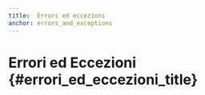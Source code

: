 ```yaml
---
title:  Errori ed eccezioni
anchor: errors_and_exceptions
---
```


#  Errori ed Eccezioni {#errori_ed_eccezioni_title}

